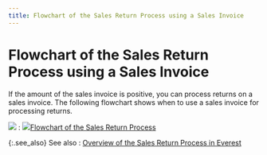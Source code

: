```yaml
---
title: Flowchart of the Sales Return Process using a Sales Invoice
---
```


# Flowchart of the Sales Return Process using a Sales Invoice


If the amount of the sales invoice is positive, you can process  returns on a sales invoice. The following flowchart shows when to use  a sales invoice for processing returns.


![]({{site.sp_baseurl}}/img/sales_return_process_si_sal.jpg)
: ![]({{site.sp_baseurl}}/img/lens.gif)[Flowchart  of the Sales Return Process]({{site.sp_baseurl}}/sales-ret-docs/flow_chart_of_the_sales_return_process.html)


{:.see_also}
See also
: [Overview  of the Sales Return Process in Everest]({{site.sp_baseurl}}/sales-ret-docs/overview_of_the_sale_return_process_in_everest_content.html)
